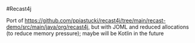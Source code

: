 #Recast4j

Port of https://github.com/ppiastucki/recast4j/tree/main/recast-demo/src/main/java/org/recast4j,
but with JOML and reduced allocations (to reduce memory pressure); maybe will be Kotlin in the future
